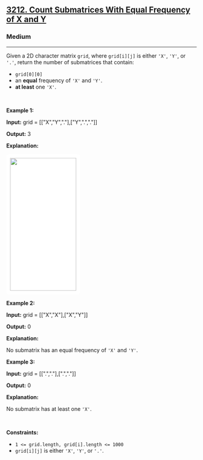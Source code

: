 <h2><a href="https://leetcode.com/problems/count-submatrices-with-equal-frequency-of-x-and-y/">3212. Count Submatrices With Equal Frequency of X and Y</a></h2><h3>Medium</h3><hr><div><p>Given a 2D character matrix <code>grid</code>, where <code>grid[i][j]</code> is either <code>'X'</code>, <code>'Y'</code>, or <code>'.'</code>, return the number of <span data-keyword="submatrix">submatrices</span> that contain:</p>

<ul>
	<li><code>grid[0][0]</code></li>
	<li>an <strong>equal</strong> frequency of <code>'X'</code> and <code>'Y'</code>.</li>
	<li><strong>at least</strong> one <code>'X'</code>.</li>
</ul>

<p>&nbsp;</p>
<p><strong class="example">Example 1:</strong></p>

<div class="example-block">
<p><strong>Input:</strong> <span class="example-io">grid = [["X","Y","."],["Y",".","."]]</span></p>

<p><strong>Output:</strong> <span class="example-io">3</span></p>

<p><strong>Explanation:</strong></p>

<p><strong><img alt="" src="https://assets.leetcode.com/uploads/2024/06/07/examplems.png" style="padding: 10px; background: rgb(255, 255, 255); border-radius: 0.5rem; width: 175px; height: 350px;"></strong></p>
</div>

<p><strong class="example">Example 2:</strong></p>

<div class="example-block">
<p><strong>Input:</strong> <span class="example-io">grid = [["X","X"],["X","Y"]]</span></p>

<p><strong>Output:</strong> <span class="example-io">0</span></p>

<p><strong>Explanation:</strong></p>

<p>No submatrix has an equal frequency of <code>'X'</code> and <code>'Y'</code>.</p>
</div>

<p><strong class="example">Example 3:</strong></p>

<div class="example-block">
<p><strong>Input:</strong> <span class="example-io">grid = [[".","."],[".","."]]</span></p>

<p><strong>Output:</strong> <span class="example-io">0</span></p>

<p><strong>Explanation:</strong></p>

<p>No submatrix has at least one <code>'X'</code>.</p>
</div>

<p>&nbsp;</p>
<p><strong>Constraints:</strong></p>

<ul>
	<li><code>1 &lt;= grid.length, grid[i].length &lt;= 1000</code></li>
	<li><code>grid[i][j]</code> is either <code>'X'</code>, <code>'Y'</code>, or <code>'.'</code>.</li>
</ul>
</div>